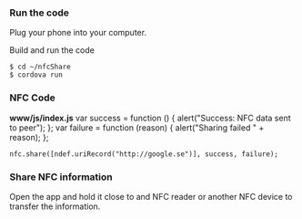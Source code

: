 ### Run the code

Plug your phone into your computer.

Build and run the code

    $ cd ~/nfcShare
    $ cordova run

### NFC Code
**www/js/index.js**
    var success = function () { alert("Success: NFC data sent to peer"); };
    var failure = function (reason) { alert("Sharing failed " + reason); };

    nfc.share([ndef.uriRecord("http://google.se")], success, failure);

### Share NFC information 

Open the app and hold it close to and NFC reader or another NFC device to transfer the information.